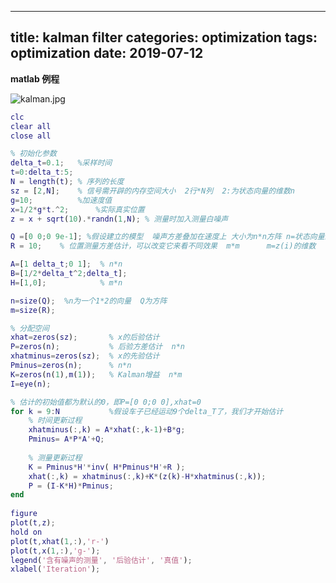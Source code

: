 
---
title: kalman filter
categories: optimization
tags: optimization
date: 2019-07-12
---

**matlab 例程**

![kalman.jpg](https://cdn.jsdelivr.net/gh/YeeKal/img_land/blog/notes_img_backup/optimization/imgs/kalman.jpg)

```matlab
clc
clear all
close all

% 初始化参数
delta_t=0.1;   %采样时间
t=0:delta_t:5;
N = length(t); % 序列的长度
sz = [2,N];    % 信号需开辟的内存空间大小  2行*N列  2:为状态向量的维数n
g=10;          %加速度值
x=1/2*g*t.^2;      %实际真实位置
z = x + sqrt(10).*randn(1,N); % 测量时加入测量白噪声

Q =[0 0;0 9e-1]; %假设建立的模型  噪声方差叠加在速度上 大小为n*n方阵 n=状态向量的维数
R = 10;    % 位置测量方差估计，可以改变它来看不同效果  m*m      m=z(i)的维数

A=[1 delta_t;0 1];  % n*n
B=[1/2*delta_t^2;delta_t];
H=[1,0];            % m*n

n=size(Q);  %n为一个1*2的向量  Q为方阵
m=size(R);

% 分配空间
xhat=zeros(sz);       % x的后验估计
P=zeros(n);           % 后验方差估计  n*n
xhatminus=zeros(sz);  % x的先验估计
Pminus=zeros(n);      % n*n
K=zeros(n(1),m(1));   % Kalman增益  n*m
I=eye(n);

% 估计的初始值都为默认的0，即P=[0 0;0 0],xhat=0
for k = 9:N           %假设车子已经运动9个delta_T了，我们才开始估计
    % 时间更新过程
    xhatminus(:,k) = A*xhat(:,k-1)+B*g;
    Pminus= A*P*A'+Q;
    
    % 测量更新过程
    K = Pminus*H'*inv( H*Pminus*H'+R );
    xhat(:,k) = xhatminus(:,k)+K*(z(k)-H*xhatminus(:,k));
    P = (I-K*H)*Pminus;
end
 
figure
plot(t,z);
hold on
plot(t,xhat(1,:),'r-')
plot(t,x(1,:),'g-');
legend('含有噪声的测量', '后验估计', '真值');
xlabel('Iteration');
```